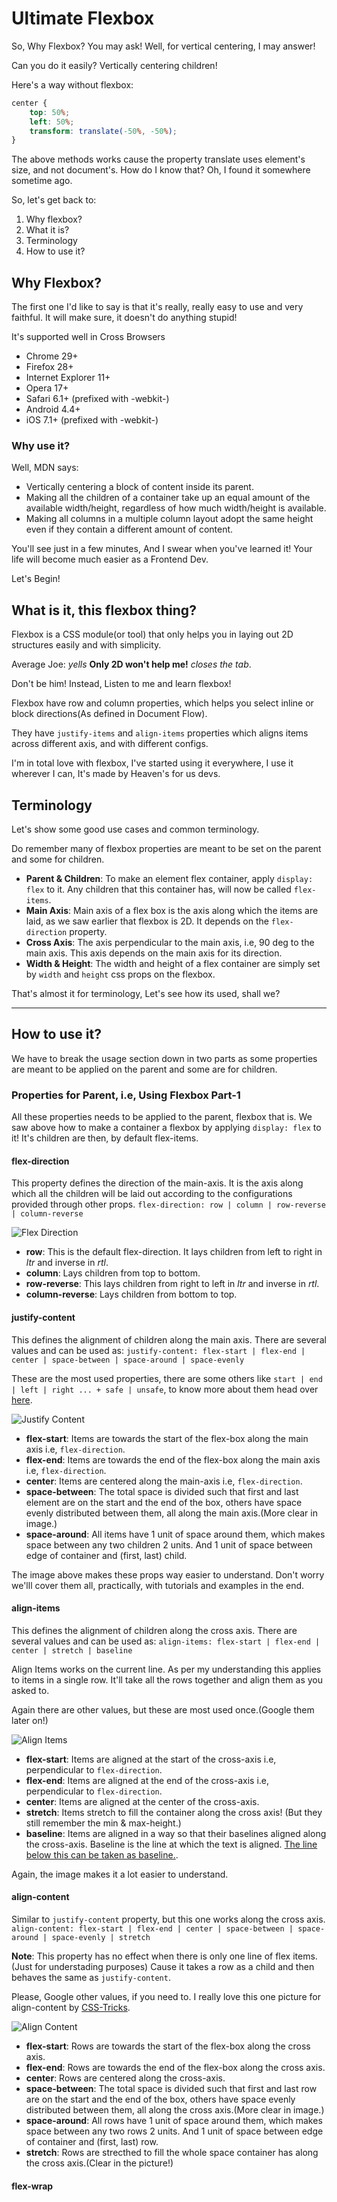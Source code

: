 # Ultimate Flexbox

So, Why Flexbox? You may ask!
Well, for vertical centering, I may answer!

Can you do it easily? Vertically centering children!

Here's a way without flexbox:
```css
center {
    top: 50%;
    left: 50%;
    transform: translate(-50%, -50%);
}
```
The above methods works cause the property translate uses element's size, and not document's.
How do I know that? Oh, I found it somewhere sometime ago.

So, let's get back to:
1. Why flexbox? 
2. What it is? 
3. Terminology
4. How to use it?

## Why Flexbox?

The first one I'd like to say is that it's really, really easy to use and very faithful.
It will make sure, it doesn't do anything stupid!

It's supported well in Cross Browsers
- Chrome 29+
- Firefox 28+
- Internet Explorer 11+
- Opera 17+
- Safari 6.1+ (prefixed with -webkit-)
- Android 4.4+
- iOS 7.1+ (prefixed with -webkit-)

### Why use it?

Well, MDN says:

- Vertically centering a block of content inside its parent.
- Making all the children of a container take up an equal amount of the available width/height, regardless of how much width/height is available.
- Making all columns in a multiple column layout adopt the same height even if they contain a different amount of content.

You'll see just in a few minutes, And I swear when you've learned it! Your life will become much easier as a Frontend Dev.

Let's Begin!

## What is it, this flexbox thing?

Flexbox is a CSS module(or tool) that only helps you in laying out 2D structures easily and with simplicity.

Average Joe: _yells_ **Only 2D won't help me!** _closes the tab_.

Don't be him! Instead, Listen to me and learn flexbox!

Flexbox have row and column properties, which helps you select inline or block directions(As defined in Document Flow).

They have `justify-items` and `align-items` properties which aligns items across different axis, and with different configs.

I'm in total love with flexbox, I've started using it everywhere, I use it wherever I can, It's made by Heaven's for us devs.

## Terminology

Let's show some good use cases and common terminology.

Do remember many of flexbox properties are meant to be set on the parent and some for children.

- **Parent & Children**: To make an element flex container, apply `display: flex` to it.
Any children that this container has, will now be called `flex-items`.
- **Main Axis**: Main axis of a flex box is the axis along which the items are laid, as we saw earlier that flexbox is 2D. It depends on the `flex-direction` property.
- **Cross Axis**: The axis perpendicular to the main axis, i.e, 90 deg to the main axis. This axis depends on the main axis for its direction.
- **Width & Height**: The width and height of a flex container are simply set by `width` and `height` css props on the flexbox.

That's almost it for terminology, Let's see how its used, shall we?

---
## How to use it?

We have to break the usage section down in two parts as some properties are meant to be applied on the parent and some are for children.

### Properties for Parent, i.e, Using Flexbox Part-1
All these properties needs to be applied to the parent, flexbox that is.
We saw above how to make a container a flexbox by applying `display: flex` to it!
It's children are then, by default flex-items.

#### flex-direction
This property defines the direction of the main-axis. It is the axis along which all the children will be laid out according to the configurations provided through other props.
`flex-direction: row | column | row-reverse | column-reverse`

![Flex Direction](./img/flex-direction.png)

- **row**: This is the default flex-direction. It lays children from left to right in _ltr_ and inverse in _rtl_.
- **column**: Lays children from top to bottom.
- **row-reverse**: This lays children from right to left in _ltr_ and inverse in _rtl_.
- **column-reverse**: Lays children from bottom to top.
 
#### justify-content
This defines the alignment of children along the main axis. There are several values and can be used as:
`justify-content: flex-start | flex-end | center | space-between | space-around | space-evenly`

These are the most used properties, there are some others like `start | end | left | right ... + safe | unsafe`, to know more about them head over [here](https://developer.mozilla.org/en-US/docs/Web/CSS/justify-content).

![Justify Content](./img/justify-content.png)

- **flex-start**: Items are towards the start of the flex-box along the main axis i.e, `flex-direction`.
- **flex-end**: Items are towards the end of the flex-box along the main axis i.e, `flex-direction`.
- **center**: Items are centered along the main-axis i.e, `flex-direction`.
- **space-between**: The total space is divided such that first and last element are on the start and the end of the box, others have space evenly distributed between them, all along the main axis.(More clear in image.)
- **space-around**: All items have 1 unit of space around them, which makes space between any two children 2 units. And 1 unit of space between edge of container and (first, last) child.

The image above makes these props way easier to understand. Don't worry we'lll cover them all, practically, with tutorials and examples in the end.

#### align-items 
This defines the alignment of children along the cross axis. There are several values and can be used as:
`align-items: flex-start | flex-end | center | stretch | baseline`

Align Items works on the current line. As per my understanding this applies to items in a single row. It'll take all the rows together and align them as you asked to.

Again there are other values, but these are most used once.(Google them later on!)

![Align Items](./img/align-items.png)

- **flex-start**: Items are aligned at the start of the cross-axis i.e, perpendicular to `flex-direction`.
- **flex-end**: Items are aligned at the end of the cross-axis i.e, perpendicular to `flex-direction`.
- **center**: Items are aligned at the center of the cross-axis.
- **stretch**: Items stretch to fill the container along the cross axis! (But they still remember the min & max-height.)
- **baseline**: Items are aligned in a way so that their baselines aligned along the cross-axis. Baseline is the line at which the text is aligned. <u>The line below this can be taken as baseline.</u>.

Again, the image makes it a lot easier to understand.

#### align-content
Similar to `justify-content` property, but this one works along the cross axis.
`align-content: flex-start | flex-end | center | space-between | space-around | space-evenly | stretch`

**Note**: This property has no effect when there is only one line of flex items. (Just for understading purposes) Cause it takes a row as a child and then behaves the same as `justify-content`.

Please, Google other values, if you need to. I really love this one picture for align-content by [CSS-Tricks](https://css-tricks.com/snippets/css/a-guide-to-flexbox/).

![Align Content](./img/align-content.svg ':size=x400')

- **flex-start**: Rows are towards the start of the flex-box along the cross axis.
- **flex-end**: Rows are towards the end of the flex-box along the cross axis.
- **center**: Rows are centered along the cross-axis.
- **space-between**: The total space is divided such that first and last row are on the start and the end of the box, others have space evenly distributed between them, all along the cross axis.(More clear in image.)
- **space-around**: All rows have 1 unit of space around them, which makes space between any two rows 2 units. And 1 unit of space between edge of container and (first, last) row.
- **stretch**: Rows are strecthed to fill the whole space container has along the cross axis.(Clear in the picture!)

#### flex-wrap





